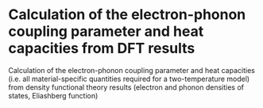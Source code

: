 # Calculation of the electron-phonon coupling parameter and heat capacities from DFT results
Calculation of the electron-phonon coupling parameter and heat capacities (i.e. all material-specific quantities required for a two-temperature model) from density functional theory results (electron and phonon densities of states, Eliashberg function)

